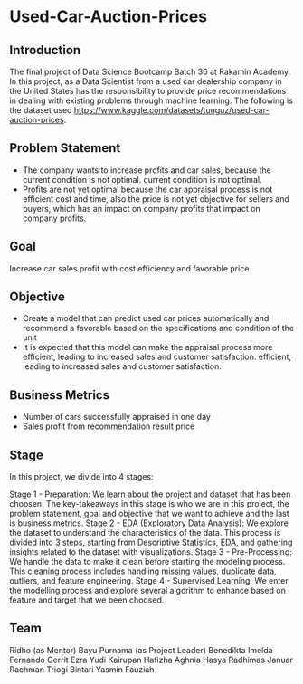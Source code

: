 # Used-Car-Auction-Prices

## Introduction
The final project of Data Science Bootcamp Batch 36 at Rakamin Academy. In this project, as a Data Scientist from a used car dealership company in the United States has the responsibility to provide price recommendations in dealing with existing problems through machine learning. The following is the dataset used https://www.kaggle.com/datasets/tunguz/used-car-auction-prices.


## Problem Statement
- The company wants to increase profits and car sales, because the current condition is not optimal.
current condition is not optimal.
- Profits are not yet optimal because the car appraisal process is not efficient cost and time, also the price is not yet objective for sellers and buyers, which has an impact on company profits that impact on company profits.


## Goal
Increase car sales profit with cost efficiency and favorable price


## Objective
- Create a model that can predict used car prices automatically and recommend a favorable based on the specifications and condition of the unit
- It is expected that this model can make the appraisal process more efficient, leading to increased sales and customer satisfaction. efficient, leading to increased sales and customer satisfaction.


## Business Metrics
- Number of cars successfully appraised in one day
- Sales profit from recommendation result price


## Stage
In this project, we divide into 4 stages:

Stage 1 - Preparation: We learn about the project and dataset that has been choosen. The key-takeaways in this stage is who we are in this project, the problem statement, goal and objective that we want to achieve and the last is business metrics.
Stage 2 - EDA (Exploratory Data Analysis): We explore the dataset to understand the characteristics of the data. This process is divided into 3 steps, starting from Descriptive Statistics, EDA, and gathering insights related to the dataset with visualizations.
Stage 3 - Pre-Processing: We handle the data to make it clean before starting the modeling process. This cleaning process includes handling missing values, duplicate data, outliers, and feature engineering.
Stage 4 - Supervised Learning: We enter the modelling process and explore several algorithm to enhance based on feature and target that we been choosed.


## Team
Ridho (as Mentor)
Bayu Purnama (as Project Leader)
Benedikta Imelda
Fernando
Gerrit Ezra Yudi Kairupan
Hafizha Aghnia Hasya
Radhimas Januar Rachman
Triogi Bintari
Yasmin Fauziah

